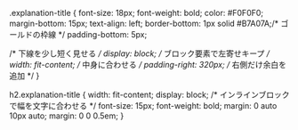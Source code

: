 .explanation-title {
  font-size: 18px;
  font-weight: bold;
  color: #F0F0F0;
  margin-bottom: 15px;
  text-align: left;
  border-bottom: 1px solid #B7A07A;/* ゴールドの枠線 */
  padding-bottom: 5px;

  /* 下線を少し短く見せる */
  display: block;  /* ブロック要素で左寄せキープ */
  width: fit-content;  /* 中身に合わせる */
  padding-right: 320px;  /* 右側だけ余白を追加 */
}


h2.explanation-title {
  width: fit-content; 
  display: block;   /* インラインブロックで幅を文字に合わせる */
  font-size: 15px;
  font-weight: bold;
  margin: 0 auto 10px auto;
  margin: 0 0 0.5em;
} 
